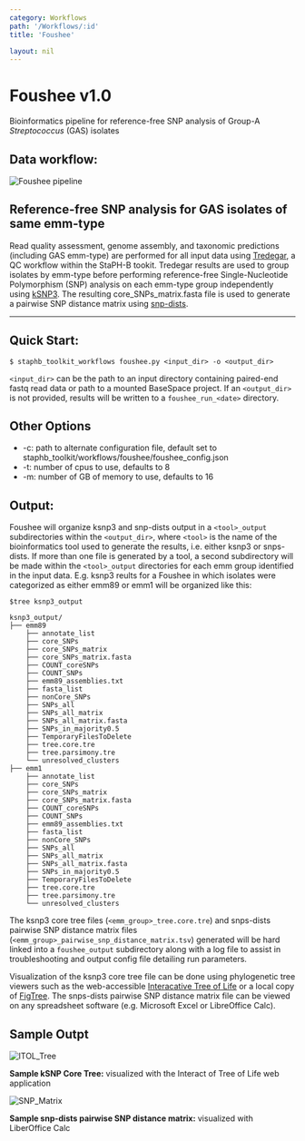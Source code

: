 ```yaml
---
category: Workflows
path: '/Workflows/:id'
title: 'Foushee'

layout: nil
---
```


# Foushee v1.0
Bioinformatics pipeline for reference-free SNP analysis of Group-A *Streptococcus* (GAS) isolates

## Data workflow:
![Foushee pipeline](/assets/foushee/Foushee_v1.0.png)

## Reference-free SNP analysis for GAS isolates of same emm-type
Read quality assessment, genome assembly, and taxonomic predictions (including GAS emm-type) are performed for all input data using [Tredegar](https://staph-b.github.io/staphb_toolkit/#/tredegar-README), a QC workflow within the StaPH-B tookit. Tredegar results are used to group isolates by emm-type before performing reference-free Single-Nucleotide Polymorphism (SNP) analysis on each emm-type group independently using [kSNP3](https://www.ncbi.nlm.nih.gov/pubmed/25913206). The resulting core_SNPs_matrix.fasta file is used to generate a pairwise SNP distance matrix using [snp-dists](https://github.com/tseemann/snp-dists).

---

## Quick Start:

````
$ staphb_toolkit_workflows foushee.py <input_dir> -o <output_dir>
````

`<input_dir>` can be the path to an input directory containing paired-end fastq read data or path to a mounted BaseSpace project.
If an `<output_dir>` is not provided, results will be written to a `foushee_run_<date>` directory.


## Other Options
- -c: path to alternate configuration file, default set to staphb_toolkit/workflows/foushee/foushee_config.json
- -t: number of cpus to use, defaults to 8
- -m: number of GB of memory to use, defaults to 16


## Output:
Foushee will organize ksnp3 and snp-dists output in a `<tool>_output` subdirectories within the `<output_dir>`, where `<tool>` is the name of the bioinformatics tool used to generate the results, i.e. either ksnp3 or snps-dists. If more than one file is generated by a tool, a second subdirectory will be made within the `<tool>_output` directories for each emm group identified in the input data. E.g. ksnp3 reults for a Foushee in which isolates were categorized as either emm89 or emm1 will be organized like this:

`````
$tree ksnp3_output

ksnp3_output/
├── emm89
    ├── annotate_list
    ├── core_SNPs
    ├── core_SNPs_matrix
    ├── core_SNPs_matrix.fasta
    ├── COUNT_coreSNPs
    ├── COUNT_SNPs
    ├── emm89_assemblies.txt
    ├── fasta_list
    ├── nonCore_SNPs
    ├── SNPs_all
    ├── SNPs_all_matrix
    ├── SNPs_all_matrix.fasta
    ├── SNPs_in_majority0.5
    ├── TemporaryFilesToDelete
    ├── tree.core.tre
    ├── tree.parsimony.tre
    └── unresolved_clusters
├── emm1
    ├── annotate_list
    ├── core_SNPs
    ├── core_SNPs_matrix
    ├── core_SNPs_matrix.fasta
    ├── COUNT_coreSNPs
    ├── COUNT_SNPs
    ├── emm89_assemblies.txt
    ├── fasta_list
    ├── nonCore_SNPs
    ├── SNPs_all
    ├── SNPs_all_matrix
    ├── SNPs_all_matrix.fasta
    ├── SNPs_in_majority0.5
    ├── TemporaryFilesToDelete
    ├── tree.core.tre
    ├── tree.parsimony.tre
    └── unresolved_clusters

`````

The ksnp3 core tree files (`<emm_group>_tree.core.tre`) and snps-dists pairwise SNP distance matrix files (`<emm_group>_pairwise_snp_distance_matrix.tsv`) generated will be hard linked into a `foushee_output` subdirectory along with a log file to assist in troubleshooting and output config file detailing run parameters.

 Visualization of the ksnp3 core tree file can be done using phylogenetic tree viewers such as the web-accessible [Interacative Tree of Life](https://itol.embl.de) or a local copy of [FigTree](http://tree.bio.ed.ac.uk/software/figtree/). The snps-dists pairwise SNP distance matrix file can be viewed on any spreadsheet software (e.g. Microsoft Excel or LibreOffice Calc).

## Sample Outpt
![ITOL_Tree](/assets/foushee/foushee_tree.png)

**Sample kSNP Core Tree:** visualized with the Interact of Tree of Life web application


![SNP_Matrix](/assets/foushee/foushee_matrix.png)


**Sample snp-dists pairwise SNP distance matrix:** visualized with LiberOffice Calc
